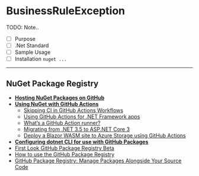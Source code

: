 # BusinessRuleException

TODO: Note..

- [ ] Purpose
- [ ] .Net Standard
- [ ] Sample Usage
- [ ] Installation `nuget ...`

----

## NuGet Package Registry

- [**Hosting NuGet Packages on GitHub**](https://blog.hildenco.com/2020/07/hosting-nuget-packages-on-github.html)
- [**Using NuGet with GitHub Actions**](https://timheuer.com/blog/use-nuget-with-github-actions-github-packages/)
  - [Skipping CI in GitHub Actions Workflows](https://timheuer.com/blog/skipping-ci-github-actions-workflows/)
  - [Using GitHub Actions for .NET Framework apps](https://timheuer.com/blog/building-net-framework-apps-using-github-actions/)
  - [What’s a GitHub Action runner?](https://timheuer.com/blog/what-is-a-github-runner-and-what-is-installed-on-runners/)
  - [Migrating from .NET 3.5 to ASP.NET Core 3](https://timheuer.com/blog/migrating-from-net-framework-to-aspnet-core-azure/)
  - [Deploy a Blazor WASM site to Azure Storage using GitHub Actions](https://timheuer.com/blog/deploy-blazor-app-to-azure-using-github-actions/)
- [**Configuring dotnet CLI for use with GitHub Packages**](https://help.github.com/en/packages/using-github-packages-with-your-projects-ecosystem/configuring-dotnet-cli-for-use-with-github-packages)
- [First Look GitHub Package Registry Beta](https://grantwinney.com/first-look-github-package-registry-beta/)
- [How to use the GitHub Package Registry](https://medium.com/swlh/how-to-use-the-github-package-registry-b9d853c8ff3e)
- [GitHub Package Registry: Manage Packages Alongside Your Source Code](https://howchoo.com/g/yju0mjbjnge/github-package-registry)
